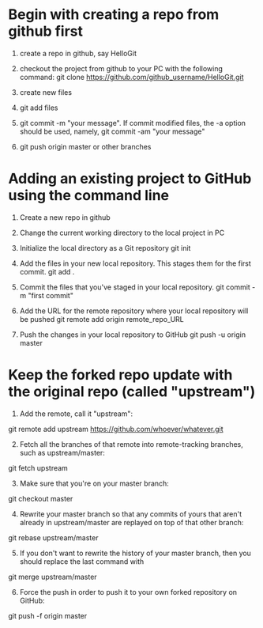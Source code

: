 # Begin with creating a repo from github first
1. create a repo in github, say HelloGit

2. checkout the project from github to your PC with the
following command:
   git clone https://github.com/github_username/HelloGit.git

3. create new files

4. git add files

5. git commit -m "your message". If commit modified files,
the -a option should be used, namely, git commit -am "your message"

6. git push origin master or other branches


# Adding an existing project to GitHub using the command line
1. Create a new repo in github

2. Change the current working directory to the local project in PC

3. Initialize the local directory as a Git repository
   git init
   
4. Add the files in your new local repository. This stages them for the first commit.
   git add .

5. Commit the files that you've staged in your local repository.
   git commit -m "first commit"

6. Add the URL for the remote repository where your local repository will be pushed
   git remote add origin remote_repo_URL
   
7. Push the changes in your local repository to GitHub
   git push -u origin master
   
   
# Keep the forked repo update with the original repo (called "upstream")

1. Add the remote, call it "upstream":

git remote add upstream https://github.com/whoever/whatever.git

2. Fetch all the branches of that remote into remote-tracking branches, such as upstream/master:

git fetch upstream

3. Make sure that you're on your master branch:

git checkout master

4. Rewrite your master branch so that any commits of yours that aren't already in upstream/master are replayed on top of that other branch:

git rebase upstream/master

5. If you don't want to rewrite the history of your master branch, then you should replace the last command with

git merge upstream/master

6. Force the push in order to push it to your own forked repository on GitHub:

git push -f origin master
